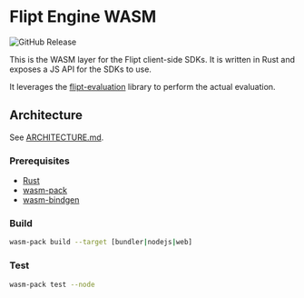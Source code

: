 # Flipt Engine WASM

![GitHub Release](https://img.shields.io/github/v/release/flipt-io/flipt-client-sdks?filter=flipt-engine-wasm-*)

This is the WASM layer for the Flipt client-side SDKs. It is written in Rust and exposes a JS API for the SDKs to use.

It leverages the [flipt-evaluation](../flipt-evaluation) library to perform the actual evaluation.

## Architecture

See [ARCHITECTURE.md](./ARCHITECTURE.md).

### Prerequisites

- [Rust](https://www.rust-lang.org/tools/install)
- [wasm-pack](https://rustwasm.github.io/wasm-pack/installer/)
- [wasm-bindgen](https://rustwasm.github.io/wasm-bindgen/)

### Build

```bash
wasm-pack build --target [bundler|nodejs|web]
```

### Test

```bash
wasm-pack test --node
```